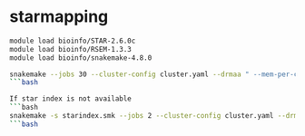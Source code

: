 # starmapping

```bash
module load bioinfo/STAR-2.6.0c
module load bioinfo/RSEM-1.3.3
module load bioinfo/snakemake-4.8.0
```

```bash
snakemake --jobs 30 --cluster-config cluster.yaml --drmaa " --mem-per-cpu={cluster.mem}000 --mincpus={threads} --time={cluster.time} -J {cluster.name} -N 1=1" -p -n
```bash

If star index is not available
```bash
snakemake -s starindex.smk --jobs 2 --cluster-config cluster.yaml --drmaa " --mem-per-cpu={cluster.mem}000 --mincpus={threads} --time={cluster.time} -J {cluster.name} -N 1=1" -p -n
```bash
